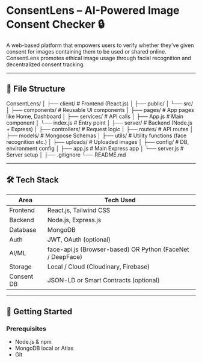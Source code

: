 # ConsentLens – AI-Powered Image Consent Checker 🔒

A web-based platform that empowers users to verify whether they’ve given consent for images containing them to be used or shared online. ConsentLens promotes ethical image usage through facial recognition and decentralized consent tracking.

---

## 📁 File Structure

ConsentLens/
│
├── client/ # Frontend (React.js)
│ ├── public/
│ └── src/
│ ├── components/ # Reusable UI components
│ ├── pages/ # App pages like Home, Dashboard
│ ├── services/ # API calls
│ ├── App.js # Main component
│ └── index.js # Entry point
│
├── server/ # Backend (Node.js + Express)
│ ├── controllers/ # Request logic
│ ├── routes/ # API routes
│ ├── models/ # Mongoose Schemas
│ ├── utils/ # Utility functions (face recognition etc.)
│ ├── uploads/ # Uploaded images
│ ├── config/ # DB, environment config
│ ├── app.js # Main Express app
│ └── server.js # Server setup
│
├── .gitignore
└── README.md

---

## 🛠 Tech Stack

| Area       | Tech Used                          |
|------------|------------------------------------|
| Frontend   | React.js, Tailwind CSS             |
| Backend    | Node.js, Express.js                |
| Database   | MongoDB                            |
| Auth       | JWT, OAuth (optional)              |
| AI/ML      | face-api.js (Browser-based) OR Python (FaceNet / DeepFace) |
| Storage    | Local / Cloud (Cloudinary, Firebase) |
| Consent DB | JSON-LD or Smart Contracts (optional) |

---

## 🚀 Getting Started

### Prerequisites

- Node.js & npm
- MongoDB local or Atlas
- Git


